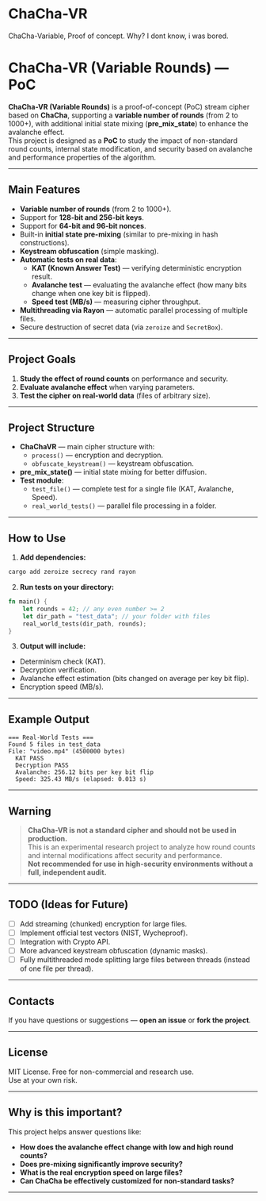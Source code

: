 # ChaCha-VR
ChaCha-Variable, Proof of concept. Why? I dont know, i was bored.

# ChaCha-VR (Variable Rounds) — PoC

**ChaCha-VR (Variable Rounds)** is a proof-of-concept (PoC) stream cipher based on **ChaCha**, supporting a **variable number of rounds** (from 2 to 1000+), with additional initial state mixing (**pre_mix_state**) to enhance the avalanche effect.  
This project is designed as a **PoC** to study the impact of non-standard round counts, internal state modification, and security based on avalanche and performance properties of the algorithm.

---

## Main Features

- **Variable number of rounds** (from 2 to 1000+).
- Support for **128-bit and 256-bit keys**.
- Support for **64-bit and 96-bit nonces**.
- Built-in **initial state pre-mixing** (similar to pre-mixing in hash constructions).
- **Keystream obfuscation** (simple masking).
- **Automatic tests on real data**:
  - **KAT (Known Answer Test)** — verifying deterministic encryption result.
  - **Avalanche test** — evaluating the avalanche effect (how many bits change when one key bit is flipped).
  - **Speed test (MB/s)** — measuring cipher throughput.
- **Multithreading via Rayon** — automatic parallel processing of multiple files.
- Secure destruction of secret data (via `zeroize` and `SecretBox`).

---

## Project Goals

1. **Study the effect of round counts** on performance and security.
2. **Evaluate avalanche effect** when varying parameters.
3. **Test the cipher on real-world data** (files of arbitrary size).

---

## Project Structure

- **ChaChaVR** — main cipher structure with:
  - `process()` — encryption and decryption.
  - `obfuscate_keystream()` — keystream obfuscation.
- **pre_mix_state()** — initial state mixing for better diffusion.
- **Test module**:
  - `test_file()` — complete test for a single file (KAT, Avalanche, Speed).
  - `real_world_tests()` — parallel file processing in a folder.

---

## How to Use

1. **Add dependencies:**
```bash
cargo add zeroize secrecy rand rayon
```

2. **Run tests on your directory:**
```rust
fn main() {
    let rounds = 42; // any even number >= 2
    let dir_path = "test_data"; // your folder with files
    real_world_tests(dir_path, rounds);
}
```

3. **Output will include:**
- Determinism check (KAT).
- Decryption verification.
- Avalanche effect estimation (bits changed on average per key bit flip).
- Encryption speed (MB/s).

---

## Example Output

```text
=== Real-World Tests ===
Found 5 files in test_data
File: "video.mp4" (4500000 bytes)
  KAT PASS
  Decryption PASS
  Avalanche: 256.12 bits per key bit flip
  Speed: 325.43 MB/s (elapsed: 0.013 s)
```

---

## Warning

> **ChaCha-VR is not a standard cipher and should not be used in production.**  
> This is an experimental research project to analyze how round counts and internal modifications affect security and performance.  
> **Not recommended for use in high-security environments without a full, independent audit.**

---

## TODO (Ideas for Future)

- [ ] Add streaming (chunked) encryption for large files.
- [ ] Implement official test vectors (NIST, Wycheproof).
- [ ] Integration with Crypto API.
- [ ] More advanced keystream obfuscation (dynamic masks).
- [ ] Fully multithreaded mode splitting large files between threads (instead of one file per thread).

---

## Contacts

If you have questions or suggestions — **open an issue** or **fork the project**.

---

## License

MIT License. Free for non-commercial and research use.  
Use at your own risk.

---

## Why is this important?

This project helps answer questions like:

- **How does the avalanche effect change with low and high round counts?**
- **Does pre-mixing significantly improve security?**
- **What is the real encryption speed on large files?**
- **Can ChaCha be effectively customized for non-standard tasks?**

---